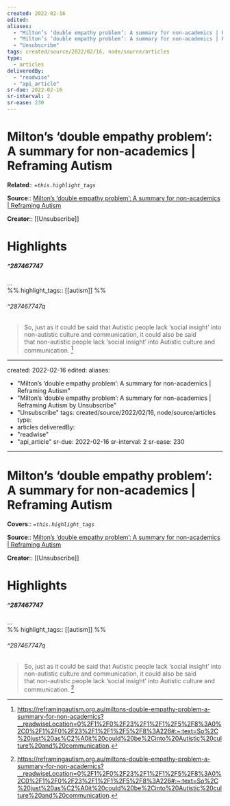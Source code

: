 ```yaml
---
created: 2022-02-16
edited:
aliases:
  - "Milton’s ‘double empathy problem’: A summary for non-academics | Reframing Autism"
  - "Milton’s ‘double empathy problem’: A summary for non-academics | Reframing Autism by Unsubscribe"
  - "Unsubscribe"
tags: created/source/2022/02/16, node/source/articles
type: 
  - articles
deliveredBy: 
  - "readwise"
  - "api_article"
sr-due: 2022-02-16
sr-interval: 2
sr-ease: 230
---
```

# Milton’s ‘double empathy problem’: A summary for non-academics | Reframing Autism

**Related**:: 
*`=this.highlight_tags`*

**Source**:: [Milton’s ‘double empathy problem’: A summary for non-academics | Reframing Autism](https://reframingautism.org.au/miltons-double-empathy-problem-a-summary-for-non-academics)

**Creator**:: [[Unsubscribe]]

# Highlights
##### ^287467747

...  
%%
highlight_tags:: [[autism]]
%%

###### ^287467747q

> So, just as it could be said that Autistic people lack ‘social insight’ into non-autistic culture and communication, it could also be said that non-autistic people lack ‘social insight’ into Autistic culture and communication. 
  [^287467747]

[^287467747]: https://reframingautism.org.au/miltons-double-empathy-problem-a-summary-for-non-academics?__readwiseLocation=0%2F1%2F0%2F23%2F1%2F1%2F5%2F8%3A0%2C0%2F1%2F0%2F23%2F1%2F1%2F5%2F8%3A226#:~:text=So%2C%20just%20as%C2%A0it%20could%20be%2Cinto%20Autistic%20culture%20and%20communication.

---
created: 2022-02-16
edited:
aliases:
  - "Milton’s ‘double empathy problem’: A summary for non-academics | Reframing Autism"
  - "Milton’s ‘double empathy problem’: A summary for non-academics | Reframing Autism by Unsubscribe"
  - "Unsubscribe"
tags: created/source/2022/02/16, node/source/articles
type: 
  - articles
deliveredBy: 
  - "readwise"
  - "api_article"
sr-due: 2022-02-16
sr-interval: 2
sr-ease: 230
---
# Milton’s ‘double empathy problem’: A summary for non-academics | Reframing Autism

**Covers**:: 
*`=this.highlight_tags`*

**Source**:: [Milton’s ‘double empathy problem’: A summary for non-academics | Reframing Autism](https://reframingautism.org.au/miltons-double-empathy-problem-a-summary-for-non-academics)

**Creator**:: [[Unsubscribe]]

# Highlights
##### ^287467747

...  
%%
highlight_tags:: [[autism]]
%%

###### ^287467747q

> So, just as it could be said that Autistic people lack ‘social insight’ into non-autistic culture and communication, it could also be said that non-autistic people lack ‘social insight’ into Autistic culture and communication. 
  [^287467747]

[^287467747]: https://reframingautism.org.au/miltons-double-empathy-problem-a-summary-for-non-academics?__readwiseLocation=0%2F1%2F0%2F23%2F1%2F1%2F5%2F8%3A0%2C0%2F1%2F0%2F23%2F1%2F1%2F5%2F8%3A226#:~:text=So%2C%20just%20as%C2%A0it%20could%20be%2Cinto%20Autistic%20culture%20and%20communication.

